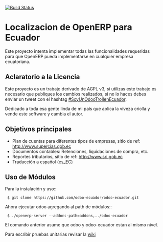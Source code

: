 [![Build Status](https://travis-ci.org/odoo-ecuador/odoo-ecuador.svg?branch=8.0)](https://travis-ci.org/odoo-ecuador/odoo-ecuador)

Localizacion de OpenERP para Ecuador
====================================

Este proyecto intenta implementar todas las funcionalidades
requeridas para que OpenERP pueda implementarse en cualquier
empresa ecuatoriana.

Aclaratorio a la Licencia
-------------------------

Este proyecto es un trabajo derivado de AGPL v3, si utilizas este trabajo es necesario que publiques los cambios realizados, si no lo haces debes enviar un tweet con el hashtag [#SoyUnOdooTrollenEcuador](https://twitter.com/search?f=tweets&q=%23SoyUnOdooTrollEnEcuado).

Dedicado a toda esa gente linda de mi país que aplica la viveza criolla y vende este software y cambia el autor.

Objetivos principales
---------------------

- Plan de cuentas para diferentes tipos de empresas, sitio de ref: http://www.supercias.gob.ec
- Documentos contables: Retenciones, liquidaciones de compra, etc.
- Reportes tributarios, sitio de ref: http://www.sri.gob.ec
- Traducción a español (es_EC)

Uso de Módulos
--------------

Para la instalación y uso::
     
     $ git clone https://github.com/odoo-ecuador/odoo-ecuador.git

Ahora ejecutar odoo agregando al path de módulos::

     $ ./openerp-server --addons-path=addons,../odoo-ecuador 

El comando anterior asume que odoo y odoo-ecuador estan al mismo nivel.

Para escribir pruebas unitarias revisar la [wiki](https://github.com/odoo-ecuador/odoo-ecuador/wiki/Pruebas-Unitarias)
